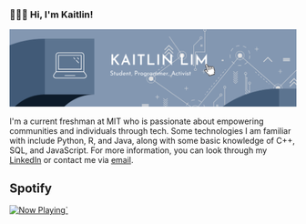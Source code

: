### 👩🏻‍💻 Hi, I'm Kaitlin!

![banner](/images/banner.png)

I'm a current freshman at MIT who is passionate about empowering communities and individuals through tech. Some technologies I am familiar with include Python, R, and Java, along with some basic knowledge of C++, SQL, and JavaScript. For more information, you can look through my [LinkedIn](https://linkedin.com/edukait) or contact me via [email](mailto:kaitlim@mit.edu).

## Spotify
<a href="https://natemoo-re-red.vercel.app/now-playing?open">
    <img src="https://natemoo-re-red.vercel.app/now-playing" width="256" height="64" alt="Now Playing">`
</a>
<!--
**edukait/edukait** is a ✨ _special_ ✨ repository because its `README.md` (this file) appears on your GitHub profile.

